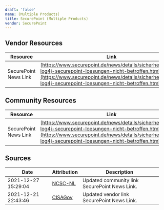```yaml
---
draft: 'false'
name: (Multiple Products)
title: SecurePoint (Multiple Products)
vendor: SecurePoint
---
```


## Vendor Resources
| Resource | Link |
| --- | --- |
| SecurePoint News Link | [https://www.securepoint.de/news/details/sicherheitsluecke-log4j-securepoint-loesungen-nicht-betroffen.html](https://www.securepoint.de/news/details/sicherheitsluecke-log4j-securepoint-loesungen-nicht-betroffen.html) |

## Community Resources
| Resource | Link |
| --- | --- |
| SecurePoint News Link | [https://www.securepoint.de/news/details/sicherheitsluecke-log4j-securepoint-loesungen-nicht-betroffen.html](https://www.securepoint.de/news/details/sicherheitsluecke-log4j-securepoint-loesungen-nicht-betroffen.html) |


## Sources
| Date | Attribution | Description |
| --- | --- | --- |
| 2021-12-27 15:29:04 | [NCSC-NL](https://github.com/NCSC-NL/log4shell/blob/main/software/README.md) | Updated community link SecurePoint News Link.  |
| 2021-12-21 22:43:46 | [CISAGov](https://raw.githubusercontent.com/cisagov/log4j-affected-db/develop/README.md) | Updated vendor link SecurePoint News Link.  |
